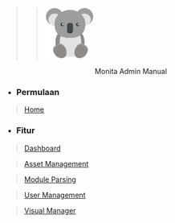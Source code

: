 <!-- docs/_sidebar.md -->

> > <img src="media/koala-svg.svg" width="100px;" style="align: center;" >

<div class="title"><p style="text-align: center;" color="#248EA9">
 Monita Admin Manual</p></div>

- <h3><div class="sub">Permulaan</div></h3>

> [Home](README.md)

- <h3><div class="sub">Fitur</div></h3>

> [Dashboard](Dashboard.md)

> [Asset Management](Asset_Management.md)

> [Module Parsing](Module_Parsing.md)

> [User Management](User_management.md)

> [Visual Manager](Visual_manager.md)
